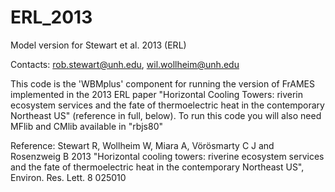# ERL_2013
Model version for Stewart et al. 2013 (ERL)

Contacts:  rob.stewart@unh.edu, wil.wollheim@unh.edu

This code is the 'WBMplus' component for running the version of FrAMES implemented in the 2013 ERL paper "Horizontal Cooling Towers: riverin ecosystem services and the fate of thermoelectric heat in the contemporary Northeast US" (reference in full, below). To run this code you will also need MFlib and CMlib available in "rbjs80"

Reference:
Stewart R, Wollheim W, Miara A, Vörösmarty C J and Rosenzweig B 2013 "Horizontal cooling towers: riverine ecosystem services and the fate of thermoelectric heat in the contemporary Northeast US", Environ. Res. Lett. 8 025010
